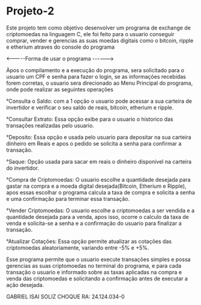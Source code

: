 # Projeto-2

Este projeto tem como objetivo desenvolver um programa de exchange de criptomoedas na linguagem C, ele foi feito para o usuario conseguir comprar, vender e gerencias as suas moedas digitais como o bitcoin, ripple e etherium atraves do console do programa


<-----Forma de usar o programa  ------>

Àpos o compilamento e a execução do programa, sera  solicitado para o usuario um CPF e senha para fazer o login, se as informações recebidas forem corretas, o usuario sera direcionado ao Menu Principal do programa, onde pode realizar as seguintes operações

°Consulta o Saldo: com a 1 opção o usuario pode acessar a sua carteira de invertidor e verificar o seu saldo de reais, bitcoin, etherium e ripple.

°Consultar Extrato: Essa opção exibe para o usuario o historico das transações realizadas pelo usuario.

°Deposito: Essa opção e usada pelo usuario para depositar na sua carteira dinheiro em Reais e apos o pedido se solicita a senha para confirmar a transação.

°Saque: Opção usada para sacar em reais o dinheiro disponivel na carteira do invertidor.

°Compra de Criptomoedas: O usuario escolhe a quantidade desejada para gastar na compra e a moeda digital desejada(Bitcoin, Etherium e Ripple), apos essas escolhar o programa calcula a taxa de compra e solicita a senha e uma confirmação para terminar essa transação.

°Vender Criptomoedas: O usuario escolhe a criptomoedas a ser vendida e a quantidade desejada para a venda, apos isso, ocorre o calculo da taxa de venda e solicita-se a senha e a confirmação do usuario para finalizar a transação.

°Atualizar Cotações: Essa opção permite atualizar as cotações das criptomoedas aleatoriamente, variando entre -5% e +5%.

Esse programa permite que o usuario execute transações simples e possa gerencias as suas criptomoedas no terminal do programa, e para cada transação o usuario e informado sobre as taxas aplicadas na compra e venda das criptomoedas e solicitando a confirmação antes de executar a ação desejada.



GABRIEL ISAI SOLIZ CHOQUE             RA: 24.124.034-0
